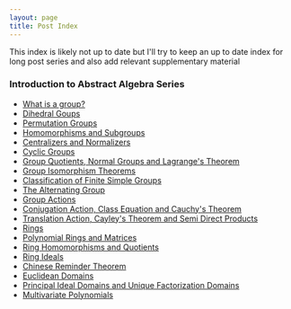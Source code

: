 ```yaml
---
layout: page
title: Post Index
---
```


<p> This index is likely not up to date but I'll try to keep an up to date index for long post series and also add relevant supplementary material</p>

<h3>Introduction to Abstract Algebra Series</h3>
<ul>
<li><a href="http://abstractrivialities.com/abstract_algebra/2016/04/06/An-Introduction-To-Abstract-Algebra-1.html">What is a group?</a></li>
<li><a href="http://abstractrivialities.com/abstract_algebra/2016/04/11/An-Introduction-To-Abstract-Algebra-2.html">Dihedral Goups</a></li>
<li><a href="http://abstractrivialities.com/abstract/algebra/2016/04/12/An-Introduction-To-Abstract-Algebra-3.html">Permutation Groups</a></li>
<li><a href="http://abstractrivialities.com/abstract/algebra/2016/04/13/An-Introduction-To-Abstract-Algebra-4.html">Homomorphisms and Subgroups</a></li>
<li><a href="http://abstractrivialities.com/abstract/algebra/2016/04/14/An-Introduction-To-Abstract-Algebra-5.html">Centralizers and Normalizers</a></li>
<li><a href="http://abstractrivialities.com/abstract/algebra/2016/04/15/An-Introduction-To-Abstract-Algebra-6.html">Cyclic Groups</a></li>
<li><a href="http://abstractrivialities.com/abstract/algebra/2016/04/17/An-Introduction-To-Abstract-Algebra-7.html"> Group Quotients, Normal Groups and Lagrange's Theorem</a></li>
<li><a href="http://abstractrivialities.com/abstract/algebra/2016/04/19/An-Introduction-To-Abstract-Algebra-8.html"> Group Isomorphism Theorems</a></li>
<li><a href="http://abstractrivialities.com/abstract/algebra/2016/04/21/An-Introduction-To-Abstract-Algebra-9.html"> Classification of Finite Simple Groups</a></li>
<li><a href="http://abstractrivialities.com/abstract/algebra/2016/04/23/An-Introduction-To-Abstract-Algebra-10.html"> The Alternating Group</a></li>
<li><a href="http://abstractrivialities.com/abstract/algebra/2016/04/25/An-Introduction-To-Abstract-Algebra-11.html"> Group Actions</a></li>
<li><a href="http://abstractrivialities.com/abstract/algebra/2016/04/27/An-Introduction-To-Abstract-Algebra-12.html"> Conjugation Action, Class Equation and Cauchy's Theorem</a></li>
<li><a href="http://abstractrivialities.com/abstract/algebra/2016/04/29/An-Introduction-To-Abstract-Algebra-13.html"> Translation Action, Cayley's Theorem and Semi Direct Products</a></li>
<li><a href="http://abstractrivialities.com/abstract/algebra/2016/05/18/An-Introduction-To-Abstract-Algebra-14.html"> Rings</a></li>
<li><a href="http://abstractrivialities.com/abstract/algebra/2016/05/20/An-Introduction-To-Abstract-Algebra-15.html"> Polynomial Rings and Matrices</a></li>
<li><a href="http://abstractrivialities.com/abstract/algebra/2016/05/23/An-Introduction-To-Abstract-Algebra-16.html"> Ring Homomorphisms and Quotients</a></li>
<li><a href="http://abstractrivialities.com/abstract/algebra/2016/05/25/An-Introduction-To-Abstract-Algebra-17.html"> Ring Ideals</a></li>
<li><a href="http://abstractrivialities.com/abstract/algebra/2016/05/27/An-Introduction-To-Abstract-Algebra-18.html"> Chinese Reminder Theorem</a></li>
<li><a href="http://abstractrivialities.com/abstract/algebra/2016/05/30/An-Introduction-To-Abstract-Algebra-19.html"> Euclidean Domains</a></li>
<li><a href="http://abstractrivialities.com/abstract/algebra/2016/06/01/An-Introduction-To-Abstract-Algebra-20.html"> Principal Ideal Domains and Unique Factorization Domains</a></li>
<li><a href="http://abstractrivialities.com/abstract/algebra/2016/06/03/An-Introduction-To-Abstract-Algebra-21.html"> Multivariate Polynomials</a></li>
</ul>
